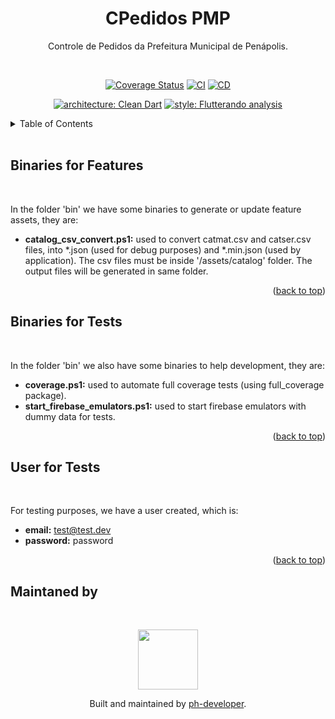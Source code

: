 <a name="readme-top"></a>

<h1 align="center">CPedidos PMP</h1>

<div align="center">
<p>Controle de Pedidos da Prefeitura Municipal de Penápolis.</p>
<br>

[![Coverage Status](https://coveralls.io/repos/github/ph-developer/cpedidos-pmp/badge.svg?branch=main)](https://coveralls.io/github/ph-developer/cpedidos-pmp?branch=main)
[![CI](https://github.com/ph-developer/cpedidos-pmp/actions/workflows/ci.yml/badge.svg)](https://github.com/ph-developer/cpedidos-pmp/actions/workflows/ci.yml)
[![CD](https://github.com/ph-developer/cpedidos-pmp/actions/workflows/cd.yml/badge.svg?branch=main)](https://github.com/ph-developer/cpedidos-pmp/actions/workflows/cd.yml)

[![architecture: Clean Dart](https://img.shields.io/badge/architecture-clean__dart-blueviolet)](https://github.com/Flutterando/Clean-Dart)
[![style: Flutterando analysis](https://img.shields.io/badge/style-flutterando__analysis-blueviolet)](https://pub.dev/packages/flutterando_analysis)
</div>

<details>
  <summary>Table of Contents</summary>
  <ol>
    <li><a href="#binaries-for-features">Binaries for Features</a></li>
    <li><a href="#binaries-for-tests">Binaries for Tests</a></li>
    <li><a href="#user-for-tests">User for Tests</a></li>
  </ol>
</details>

<br>

## Binaries for Features

<br>

In the folder 'bin' we have some binaries to generate or update feature assets, they are:
- <b>catalog_csv_convert.ps1:</b> used to convert catmat.csv and catser.csv files, into *.json (used for debug purposes) and *.min.json (used by application). The csv files must be inside '/assets/catalog' folder. The output files will be generated in same folder.

<p align="right">(<a href="#readme-top">back to top</a>)</p>

## Binaries for Tests

<br>

In the folder 'bin' we also have some binaries to help development, they are:
- <b>coverage.ps1:</b> used to automate full coverage tests (using full_coverage package).
- <b>start_firebase_emulators.ps1:</b> used to start firebase emulators with dummy data for tests.

<p align="right">(<a href="#readme-top">back to top</a>)</p>

## User for Tests

<br>

For testing purposes, we have a user created, which is:
- <b>email:</b> test@test.dev
- <b>password:</b> password

<p align="right">(<a href="#readme-top">back to top</a>)</p>

## Maintaned by

<br>
<p align="center">
  <a href="https://github.com/ph-developer">
    <img width="96px" src="https://avatars.githubusercontent.com/u/13314770?v=4">
  </a>
  <p align="center">
    Built and maintained by <a href="https://github.com/ph-developer">ph-developer</a>.
  </p>
</p>